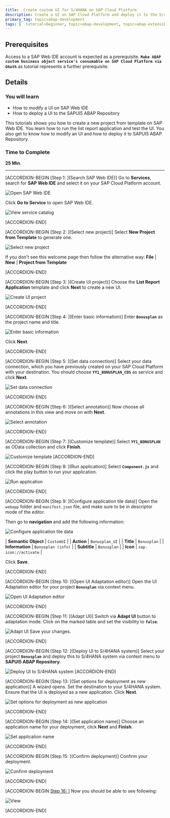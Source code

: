```yaml
---
title:  Create custom UI for S/4HANA on SAP Cloud Platform
description: Create a UI on SAP Cloud Platform and deploy it to the S/4HANA system.
primary_tag: topic>abap-development
tags: [  tutorial>beginner, topic>abap-development, topic>abap-extensibility ]
---
```


## Prerequisites  
Access to a SAP Web IDE account is expected as a prerequisite. **`Make ABAP custom business object service's consumable on SAP Cloud Platform via OAuth`** as tutorial represents a further prerequisite.

## Details
### You will learn  
- How to modify a UI on SAP Web IDE
- How to deploy a UI to the SAPUI5 ABAP Repository

This tutorials shows you how to create a new project from template on SAP Web IDE. You learn how to run the list report application and test the UI. You also get to know how to modify an UI and how to deploy it to SAPUI5 ABAP Repository.

### Time to Complete
**25 Min**.

---

[ACCORDION-BEGIN [Step 1: ](Search SAP Web IDE)]
Go to **Services**, search for **SAP Web IDE** and select it on your SAP Cloud Platform account.

![Open SAP Web IDE](webide1.png)

Click **Go to Service** to open SAP Web IDE.

![View service catalog](sapcp.png)

[ACCORDION-END]

[ACCORDION-BEGIN [Step 2: ](Select new project)]
Select **New Project from Template** to generate one.

![Select new project](webide.png)

If you don't see this welcome page then follow the alternative way:
**File** | **New** | **Project from Template**

[ACCORDION-END]

[ACCORDION-BEGIN [Step 3: ](Create UI project)]
Choose the **List Report Application** template and click **Next** to create a new UI.

![Create UI project](next.png)

[ACCORDION-END]

[ACCORDION-BEGIN [Step 4: ](Enter basic information)]
Enter **`Bonusplan`** as the project name and title.

![Enter basic information](bonusplan.png)

Click **Next**.

[ACCORDION-END]

[ACCORDION-BEGIN [Step 5: ](Set data connection)]
Select your data connection, which you have previously created on your SAP Cloud Platform with your destination. You should choose **`YY1_BONUSPLAN_CDS`** as service and click **Next**.

![Set data connection](connection.png)

[ACCORDION-END]

[ACCORDION-BEGIN [Step 6: ](Select annotation)]
Now choose all annotations in this view and move on with **Next**.

![Select annotation](annotation.png)

[ACCORDION-END]

[ACCORDION-BEGIN [Step 7: ](Customize template)]
Select **`YY1_BONUSPLAN`** as OData collection and click **Finish**.

![Customize template](customize.png)
[ACCORDION-END]

[ACCORDION-BEGIN [Step 8: ](Run application)]
Select **`Component.js`** and click the play button to run your application.

![Run application](run.png)

[ACCORDION-END]

[ACCORDION-BEGIN [Step 9: ](Configure application tile data)]
Open the `webapp` folder and `manifest.json` file, and make sure to be in descriptor mode of the editor.

Then go to **navigation** and add the following information:

![Configure application tile data](add.png)

|        **Semantic Object**          |                     `CustomUI`                      |
|            **Action**               |                   `Bonusplan_UI`                    |
|             **Title**               |                    `Bonusplan`                      |
|         **Information**             |                 `Bonusplan (info)`                  |
|            **Subtitle**             |                    `Bonusplan`                      |
|             **Icon**                |                `sap-icon://activate` 	              |


Click **Save**.

[ACCORDION-END]

[ACCORDION-BEGIN [Step 10: ](Open UI Adaptation editor)]
Open the UI Adaptation editor for your project **`Bonusplan`** via context menu.

![Open UI Adaptation editor](editor.png)

[ACCORDION-END]

[ACCORDION-BEGIN [Step 11: ](Adapt UI)]
Switch via **Adapt UI** button to adaptation mode. Click on the marked table and set the visibility to **`false`**.

![Adapt UI](adapt.png)
Save your changes.

[ACCORDION-END]

[ACCORDION-BEGIN [Step 12: ](Deploy UI to S/4HANA system)]
Select your project **`Bonusplan`** and deploy this to S/4HANA system via context menu to **SAPUI5 ABAP Repository**.

![Deploy UI to S/4HANA system](repository.png)
[ACCORDION-END]

[ACCORDION-BEGIN [Step 13: ](Set options for deployment as new application)]
A wizard opens. Set the destination to your S/4HANA system. Ensure that the UI is deployed as a new application. Click **Next**.

![Set options for deployment as new application](update.png)

[ACCORDION-END]

[ACCORDION-BEGIN [Step 14: ](Set application name)]
Choose an application name for your deployment, click **Next** and **Finish**.

![Set application name](choose.png)

[ACCORDION-END]

[ACCORDION-BEGIN [Step 15: ](Confirm deployment)]
Confirm your deployment.

![Confirm deployment](confirm.png)

[ACCORDION-END]

[ACCORDION-BEGIN [Step 16: ](View)]
Now you should be able to see following:

![View](ui2.png)

[ACCORDION-END]
